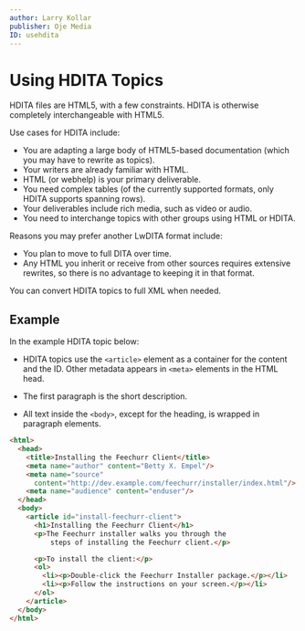 ```yaml
---
author: Larry Kollar
publisher: Oje Media
ID: usehdita
---
```


# Using HDITA Topics

HDITA files are HTML5, with a few constraints.
HDITA is otherwise completely interchangeable with HTML5.

Use cases for HDITA include:

* You are adapting a large body of HTML5-based documentation
  (which you may have to rewrite as topics).
* Your writers are already familiar with HTML.
* HTML (or webhelp) is your primary deliverable.
* You need complex tables
  (of the currently supported formats,
  only HDITA supports spanning rows).
* Your deliverables include rich media, such as video or audio.
* You need to interchange topics with other groups using HTML or HDITA.

Reasons you may prefer another LwDITA format include:

* You plan to move to full DITA over time.
* Any HTML you inherit or receive from other sources requires extensive rewrites,
  so there is no advantage to keeping it in that format.

You can convert HDITA topics to full XML when needed.

## Example

In the example HDITA topic below:

* HDITA topics use the `<article>` element as a container for the content and the ID.
  Other metadata appears in `<meta>` elements in the HTML head.

* The first paragraph is the short description.

* All text inside the `<body>`, except for the heading, is wrapped in paragraph elements.

```html
<html>
  <head>
    <title>Installing the Feechurr Client</title>
    <meta name="author" content="Betty X. Empel"/>
    <meta name="source"
      content="http://dev.example.com/feechurr/installer/index.html"/>
    <meta name="audience" content="enduser"/>
  </head>
  <body>
    <article id="install-feechurr-client">
      <h1>Installing the Feechurr Client</h1>
      <p>The Feechurr installer walks you through the
          steps of installing the Feechurr client.</p>

      <p>To install the client:</p>
      <ol>
        <li><p>Double-click the Feechurr Installer package.</p></li>
        <li><p>Follow the instructions on your screen.</p></li>
      </ol>
    </article>
  </body>
</html>
```
